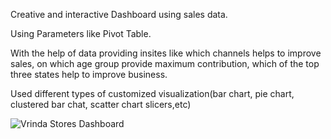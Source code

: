 Creative and interactive Dashboard using sales data.

Using Parameters like Pivot Table.

With the help of data providing insites like which channels helps to improve sales, on which age group provide maximum contribution, which of the top three states help to improve business.

Used different types of customized visualization(bar chart, pie chart, clustered bar chat, scatter chart slicers,etc)

![Vrinda Stores Dashboard](https://github.com/pratikshaprandive/Vrinda_Stores_Data/assets/143409057/c7954650-c6f9-482c-8d8f-504afbbec41c)
